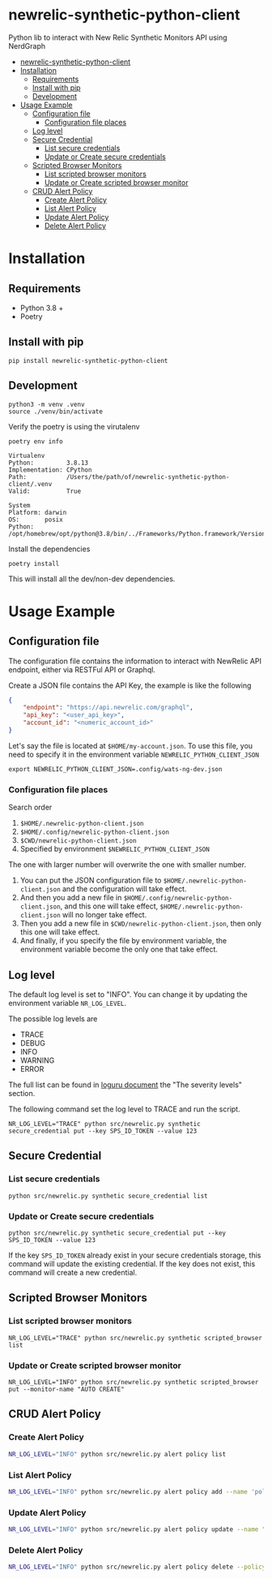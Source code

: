 # newrelic-synthetic-python-client
Python lib to interact with New Relic Synthetic Monitors API using NerdGraph

- [newrelic-synthetic-python-client](#newrelic-synthetic-python-client)
- [Installation](#installation)
  - [Requirements](#requirements)
  - [Install with pip](#install-with-pip)
  - [Development](#development)
- [Usage Example](#usage-example)
  - [Configuration file](#configuration-file)
    - [Configuration file places](#configuration-file-places)
  - [Log level](#log-level)
  - [Secure Credential](#secure-credential)
    - [List secure credentials](#list-secure-credentials)
    - [Update or Create secure credentials](#update-or-create-secure-credentials)
  - [Scripted Browser Monitors](#scripted-browser-monitors)
    - [List scripted browser monitors](#list-scripted-browser-monitors)
    - [Update or Create scripted browser monitor](#update-or-create-scripted-browser-monitor)
  - [CRUD Alert Policy](#crud-alert-policy)
    - [Create Alert Policy](#create-alert-policy)
    - [List Alert Policy](#list-alert-policy)
    - [Update Alert Policy](#update-alert-policy)
    - [Delete Alert Policy](#delete-alert-policy)

# Installation

## Requirements
- Python 3.8 +
- Poetry

## Install with pip


```
pip install newrelic-synthetic-python-client
```


## Development

```
python3 -m venv .venv
source ./venv/bin/activate
```

Verify the poetry is using the virutalenv
```
poetry env info

Virtualenv
Python:         3.8.13
Implementation: CPython
Path:           /Users/the/path/of/newrelic-synthetic-python-client/.venv
Valid:          True

System
Platform: darwin
OS:       posix
Python:   /opt/homebrew/opt/python@3.8/bin/../Frameworks/Python.framework/Versions/3.8
```

Install the dependencies

```
poetry install
```

This will install all the dev/non-dev dependencies.

# Usage Example

## Configuration file

The configuration file contains the information to interact with NewRelic API endpoint, either via RESTFul API or Graphql.

Create a JSON file contains the API Key, the example is like the following
```json
{
    "endpoint": "https://api.newrelic.com/graphql",
    "api_key": "<user_api_key>",
    "account_id": "<numeric_account_id>"
}
```
Let's say the file is located at `$HOME/my-account.json`. To use this file, you need to specify it in the environment variable `NEWRELIC_PYTHON_CLIENT_JSON`
```
export NEWRELIC_PYTHON_CLIENT_JSON=.config/wats-ng-dev.json 
```

### Configuration file places

Search order
1. `$HOME/.newrelic-python-client.json`
2. `$HOME/.config/newrelic-python-client.json`
3. `$CWD/newrelic-python-client.json`
4. Specified by environment `$NEWRELIC_PYTHON_CLIENT_JSON`

The one with larger number will overwrite the one with smaller number.

1. You can put the JSON configuration file to `$HOME/.newrelic-python-client.json` and the configuration will take effect.
2. And then you add a new file in `$HOME/.config/newrelic-python-client.json`, and this one will take effect, `$HOME/.newrelic-python-client.json` will no longer take effect.
3. Then you add a new file in `$CWD/newrelic-python-client.json`, then only this one will take effect.
4. And finally, if you specify the file by environment variable, the environment variable become the only one that take effect.

## Log level

The default log level is set to "INFO". You can change it by updating the environment variable `NR_LOG_LEVEL`.

The possible log levels are
- TRACE
- DEBUG
- INFO
- WARNING
- ERROR

The full list can be found in [loguru document](https://loguru.readthedocs.io/en/stable/api/logger.html) the "The severity levels" section.

The following command set the log level to TRACE and run the script.
```
NR_LOG_LEVEL="TRACE" python src/newrelic.py synthetic secure_credential put --key SPS_ID_TOKEN --value 123  
```


## Secure Credential
### List secure credentials
```
python src/newrelic.py synthetic secure_credential list
```

### Update or Create secure credentials

```
python src/newrelic.py synthetic secure_credential put --key SPS_ID_TOKEN --value 123
```
If the key `SPS_ID_TOKEN` already exist in your secure credentials storage, this command will update the existing credential. If the key does not exist, this command will create a new credential.

## Scripted Browser Monitors

### List scripted browser monitors

```
NR_LOG_LEVEL="TRACE" python src/newrelic.py synthetic scripted_browser list
```

### Update or Create scripted browser monitor

```
NR_LOG_LEVEL="INFO" python src/newrelic.py synthetic scripted_browser put --monitor-name "AUTO CREATE" 
```

## CRUD Alert Policy

### Create Alert Policy
```sh
NR_LOG_LEVEL="INFO" python src/newrelic.py alert policy list
```

### List Alert Policy
```sh
NR_LOG_LEVEL="INFO" python src/newrelic.py alert policy add --name 'policy name' --preference="PER_CONDITION"
```

### Update Alert Policy
```sh
NR_LOG_LEVEL="INFO" python src/newrelic.py alert policy update --name "policy name" --preference "PER_POLICY" --policy-id "3715372"
```

### Delete Alert Policy
```sh
NR_LOG_LEVEL="INFO" python src/newrelic.py alert policy delete --policy-id "3715372"
```